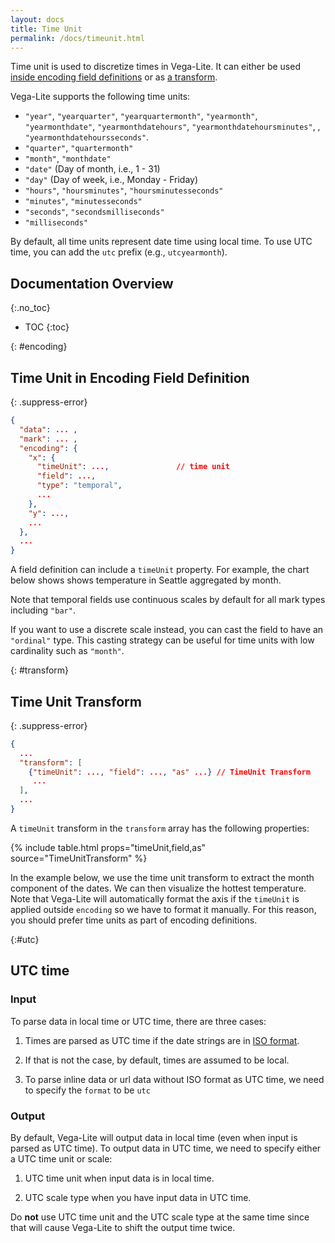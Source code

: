 ```yaml
---
layout: docs
title: Time Unit
permalink: /docs/timeunit.html
---
```


Time unit is used to discretize times in Vega-Lite. It can either be used [inside encoding field definitions](#encoding) or as [a transform](#transform).

Vega-Lite supports the following time units:

- `"year"`, `"yearquarter"`, `"yearquartermonth"`, `"yearmonth"`, `"yearmonthdate"`, `"yearmonthdatehours"`, `"yearmonthdatehoursminutes"`, , `"yearmonthdatehoursseconds"`.
- `"quarter"`, `"quartermonth"`
- `"month"`, `"monthdate"`
- `"date"` (Day of month, i.e., 1 - 31)
- `"day"` (Day of week, i.e., Monday - Friday)
- `"hours"`, `"hoursminutes"`, `"hoursminutesseconds"`
- `"minutes"`, `"minutesseconds"`
- `"seconds"`, `"secondsmilliseconds"`
- `"milliseconds"`

By default, all time units represent date time using local time.  To use UTC time, you can add the `utc` prefix (e.g., `utcyearmonth`).

## Documentation Overview
{:.no_toc}

* TOC
{:toc}


{: #encoding}
## Time Unit in Encoding Field Definition

{: .suppress-error}
```json
{
  "data": ... ,
  "mark": ... ,
  "encoding": {
    "x": {
      "timeUnit": ...,               // time unit
      "field": ...,
      "type": "temporal",
      ...
    },
    "y": ...,
    ...
  },
  ...
}
```

A field definition can include a `timeUnit` property.  For example, the chart below shows shows temperature in Seattle aggregated by month.

<span class="vl-example" data-name="line_month"></span>

Note that temporal fields use continuous scales by default for all mark types including `"bar"`.

<span class="vl-example" data-name="bar_month_temporal"></span>

If you want to use a discrete scale instead, you can cast the field to have an `"ordinal"` type. This casting strategy can be useful for time units with low cardinality such as `"month"`.

<span class="vl-example" data-name="bar_month"></span>

{: #transform}
## Time Unit Transform

{: .suppress-error}
```json
{
  ...
  "transform": [
    {"timeUnit": ..., "field": ..., "as" ...} // TimeUnit Transform
     ...
  ],
  ...
}
```

A `timeUnit` transform in the `transform` array has the following properties:

{% include table.html props="timeUnit,field,as" source="TimeUnitTransform" %}

In the example below, we use the time unit transform to extract the month component of the dates. We can then visualize the hottest temperature. Note that Vega-Lite will automatically format the axis if the `timeUnit` is applied outside `encoding` so we have to format it manually. For this reason, you should prefer time units as part of encoding definitions.

<span class="vl-example" data-name="line_timeunit_transform"></span>

{:#utc}
## UTC time

### Input

To parse data in local time or UTC time, there are three cases:

1) Times are parsed as UTC time if the date strings are in [ISO format](https://developer.mozilla.org/en-US/docs/Web/JavaScript/Reference/Global_Objects/Date/parse).

<span class="vl-example" data-name="time_parse_utc"></span>

2) If that is not the case, by default, times are assumed to be local.

<span class="vl-example" data-name="time_parse_local"></span>

3) To parse inline data or url data without ISO format as UTC time, we need to specify the `format` to be `utc`

<span class="vl-example" data-name="time_parse_utc_format"></span>

### Output

By default, Vega-Lite will output data in local time (even when input is parsed as UTC time). To output data in UTC time, we need to specify either a UTC time unit or scale:

1) UTC time unit when input data is in local time.

<span class="vl-example" data-name="time_output_utc_timeunit"></span>

2) UTC scale type when you have input data in UTC time.

<span class="vl-example" data-name="time_output_utc_scale"></span>

Do **not** use UTC time unit and the UTC scale type at the same time since that will cause Vega-Lite to shift the output time twice.
